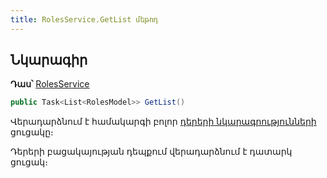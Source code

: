 ```yaml
---
title: RolesService.GetList մեթոդ
---
```

 
## Նկարագիր
 
**Դաս՝** [RolesService](../RolesService.md)
 
```c#
public Task<List<RolesModel>> GetList()
```

Վերադարձնում է համակարգի բոլոր [դերերի նկարագրությունների](../../types/RolesModel.md) ցուցակը։

Դերերի բացակայության դեպքում վերադարձնում է դատարկ ցուցակ։